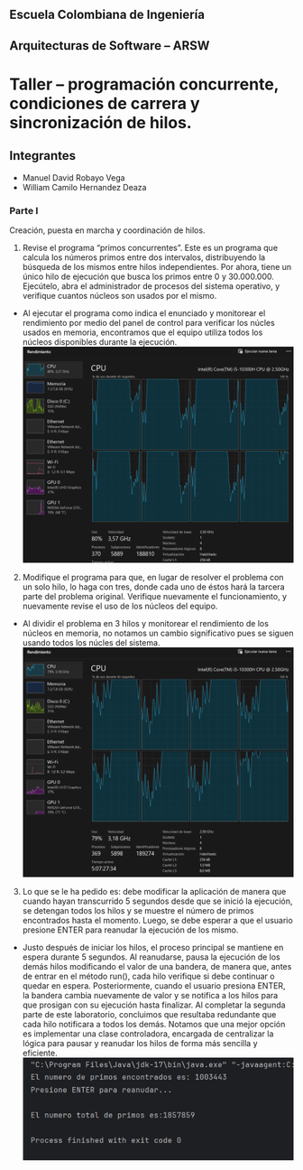 ## Escuela Colombiana de Ingeniería

## Arquitecturas de Software – ARSW

# Taller – programación concurrente, condiciones de carrera y sincronización de hilos.

## Integrantes 

- Manuel David Robayo Vega
- William Camilo Hernandez Deaza

### Parte I
Creación, puesta en marcha y coordinación de hilos.

1. Revise el programa “primos concurrentes”. Este es un programa que calcula los números primos entre dos intervalos, distribuyendo la búsqueda de los mismos entre hilos independientes. Por ahora, tiene un único hilo de ejecución que busca los primos entre 0 y 30.000.000. Ejecútelo, abra el administrador de procesos del sistema operativo, y verifique cuantos núcleos son usados por el mismo.  
- Al ejecutar el programa como indica el enunciado y monitorear el rendimiento por medio del panel de control para verificar los núcles usados en memoria, encontramos que el equipo utiliza todos los núcleos disponibles durante la ejecución.  
![1ThreadCores](/img/media/img1.png)  

2. Modifique el programa para que, en lugar de resolver el problema con un solo hilo, lo haga con tres, donde cada uno de éstos hará la tarcera parte del problema original. Verifique nuevamente el funcionamiento, y nuevamente revise el uso de los núcleos del equipo.
- Al dividir el problema en 3 hilos y monitorear el rendimiento de los núcleos en memoria, no notamos un cambio significativo pues se siguen usando todos los núcles del sistema.  
![3ThreadsCores](/img/media/img2.png)  

3. Lo que se le ha pedido es: debe modificar la aplicación de manera que cuando hayan transcurrido 5 segundos desde que se inició la ejecución, se detengan todos los hilos y se muestre el número de primos encontrados hasta el momento. Luego, se debe esperar a que el usuario presione ENTER para reanudar la ejecución de los mismo.
- Justo después de iniciar los hilos, el proceso principal se mantiene en espera durante 5 segundos. Al reanudarse, pausa la ejecución de los demás hilos modificando el valor de una bandera, de manera que, antes de entrar en el método run(), cada hilo verifique si debe continuar o quedar en espera. Posteriormente, cuando el usuario presiona ENTER, la bandera cambia nuevamente de valor y se notifica a los hilos para que prosigan con su ejecución hasta finalizar.
  Al completar la segunda parte de este laboratorio, concluimos que resultaba redundante que cada hilo notificara a todos los demás. Notamos que una mejor opción es implementar una clase controladora, encargada de centralizar la lógica para pausar y reanudar los hilos de forma más sencilla y eficiente.  
  ![5secondsWait](/img/media/img3.png)  







